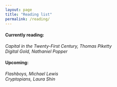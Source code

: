 ```yaml
---
layout: page
title: "Reading list"
permalink: /reading/
---
```


#### Currently reading:
*Capital in the Twenty-First Century, Thomas Piketty*  
*Digital Gold, Nathaniel Popper*  


#### Upcoming:
*Flashboys, Michael Lewis*  
*Cryptopians, Laura Shin*  
